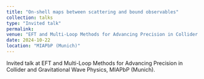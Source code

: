 ```yaml
---
title: "On-shell maps between scattering and bound observables"
collection: talks
type: "Invited talk"
permalink:
venue: "EFT and Multi-Loop Methods for Advancing Precision in Collider and Gravitational Wave Physics"
date: 2024-10-22
location: "MIAPbP (Munich)"
---
```


Invited talk at EFT and Multi-Loop Methods for Advancing Precision in Collider and Gravitational Wave Physics, MIAPbP (Munich).
